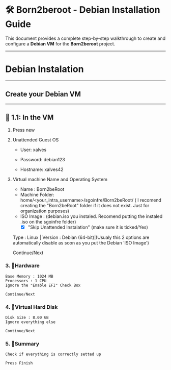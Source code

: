# 🛠️ Born2beroot - Debian Installation Guide

This document provides a complete step-by-step walkthrough to create and configure a **Debian VM** for the **Born2beroot** project.

---

# Debian Instalation 

---
## Create your Debian VM
---
## 🔸 1.1: In the VM
1. Press new

2. Unattended Guest OS

	- User: xalves
	
	- Password: debian123
	
	- Hostname: xalves42


3. Virtual machine Name and Operating System

	- Name : Born2beRoot
	- Machine Folder: home/<your_intra_username>/sgoinfre/Born2beRoot/ ( I recomend creating the "Born2beRoot" folder if it does not exist. Just for organization purposes)
	- ISO Image : (debian.iso you instaled. Recomend putting the instaled .iso on the sgoinfre folder)
	  - [x] "Skip Unattended Instalation" (make sure it is ticked/Yes)
	
	Type : Linux		 |
	Version : Debian (64-bit)|(Usualy this 2 options are automatically disable as soon as you put the Debian 'ISO Image')
	    
	Continue/Next

### 3. 🔸Hardware

	Base Memory : 1024 MB
	Processors : 1 CPU
	Ignore the "Enable EFI" Check Box
	
	Continue/Next
	
### 4. 🔸Virtual Hard Disk
 
 	Disk Size : 8.00 GB
	Ignore everything else
	
	Continue/Next
	
### 5. 🔸Summary
 
 	Check if everything is correctly setted up
 	
 	Press Finish
